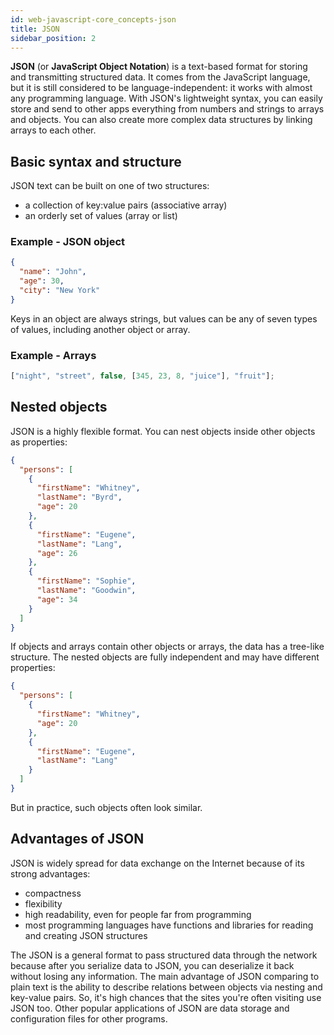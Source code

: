 ```yaml
---
id: web-javascript-core_concepts-json
title: JSON
sidebar_position: 2
---
```


**JSON** (or **JavaScript Object Notation**) is a text-based format for storing and transmitting structured data. It comes from the JavaScript language, but it is still considered to be language-independent: it works with almost any programming language. With JSON's lightweight syntax, you can easily store and send to other apps everything from numbers and strings to arrays and objects. You can also create more complex data structures by linking arrays to each other.

## Basic syntax and structure

JSON text can be built on one of two structures:

- a collection of key:value pairs (associative array)
- an orderly set of values (array or list)

### Example - JSON object

```json
{
  "name": "John",
  "age": 30,
  "city": "New York"
}
```

Keys in an object are always strings, but values can be any of seven types of values, including another object or array.

### Example - Arrays

```js
["night", "street", false, [345, 23, 8, "juice"], "fruit"];
```

## Nested objects

JSON is a highly flexible format. You can nest objects inside other objects as properties:

```json
{
  "persons": [
    {
      "firstName": "Whitney",
      "lastName": "Byrd",
      "age": 20
    },
    {
      "firstName": "Eugene",
      "lastName": "Lang",
      "age": 26
    },
    {
      "firstName": "Sophie",
      "lastName": "Goodwin",
      "age": 34
    }
  ]
}
```

If objects and arrays contain other objects or arrays, the data has a tree-like structure. The nested objects are fully independent and may have different properties:

```json
{
  "persons": [
    {
      "firstName": "Whitney",
      "age": 20
    },
    {
      "firstName": "Eugene",
      "lastName": "Lang"
    }
  ]
}
```

But in practice, such objects often look similar.

## Advantages of JSON

JSON is widely spread for data exchange on the Internet because of its strong advantages:

- compactness
- flexibility
- high readability, even for people far from programming
- most programming languages have functions and libraries for reading and creating JSON structures

The JSON is a general format to pass structured data through the network because after you serialize data to JSON, you can deserialize it back without losing any information. The main advantage of JSON comparing to plain text is the ability to describe relations between objects via nesting and key-value pairs. So, it's high chances that the sites you're often visiting use JSON too. Other popular applications of JSON are data storage and configuration files for other programs.
